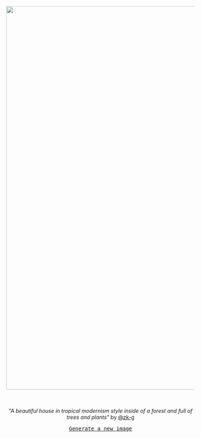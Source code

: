 
<div align="center">
  <a href="https://raw.githubusercontent.com/zk-g/zk-g/main/images/32.png"><img src="https://raw.githubusercontent.com/zk-g/zk-g/main/images/32.png" width="1024px"></a>
  <br>
  <br>
  <br>
  <p class="has-text-grey"><i>"A beautiful house in tropical modernism style inside of a forest and full of trees and plants"</i> by <a href="https://github.com/zk-g" target="_blank">@zk-g</a></p>
  <samp><a href="https://github.com/zk-g/zk-g/issues/new/choose">Generate a new image</a></samp>
</div>
